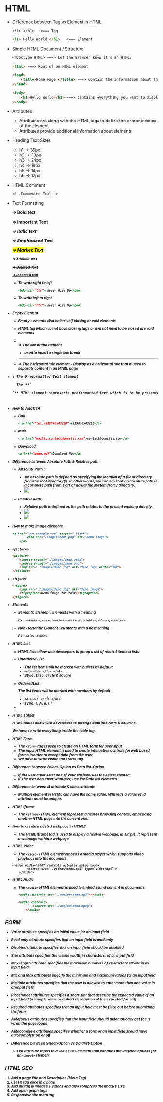 # HTML

- Difference between Tag vs Element in HTML
    
    ```
    <h1> </h1>   <=== Tag
    ```
    
    ```markdown
    <h1> Hello World </h1>   <=== Element
    ```
    

- Simple HTML Document / Structure
    
    ```markdown
    <!Doctype HTML> ===> Let the Browser know it's an HTML5
    
    <html> ===> Root of an HTML element
    
    <head>
        <title>Home Page </title> ===> Contain the information about the HTMLdocument
    </head>
    
    <body>
    	<h1>Hello World</h1> ===> Contains everything you want to display on the web page
    </body>
    ```
    
- Attributes
    - Attributes are along with the HTML tags to define the characteristics of the element
    - Attributes provide additional information about elements

- Heading Text Sizes
    - h1 → 36px
    - h2 → 30px
    - h3 → 24px
    - h4 → 18px
    - h5 → 14px
    - h6 → 12px
- HTML Comment
    
    `<!— Commented Text —>` 
    
- Text Formatting
    
    <B> ⇒ Bold text
    
    <strong> ⇒ Important Text
    
    <i> ⇒ Italic text
    
    <em> ⇒ Emphasized Text
    
    <mark> ⇒ Marked Text
    
    <small> ⇒ Smaller text
    
    <del> ⇒ Deleted Text
    
    <ins> ⇒ Inserted text
    
    - To write right to left
        
        ```jsx
        <bdo dir=”ltr”> Never Give Up</bdo>
        ```
        
    - To write left to right
        
        ```jsx
        <bdo dir=”rtl”> Never Give Up</bdo>
        ```
        
- Empty Element
    
    
    - Empty elements also called self closing or void elements
    - HTML tag  which do not have closing tags or don not need to be closed are void elements
    
    - <br> ⇒ The line break element
        - used to insert a single line break
    - <hr> ⇒ The horizontal rule element
        - Display as a horizontal rule that is used to separate content in an HTML page
- <pre>: The Preformatted Text element
    
    The **`<pre>`** HTML element represents preformatted text which is to be presented exactly as written in the HTML file. 
    
- How to Add CTA
    - Call
        
        ```jsx
        < a href=”tel:+919876543210”>+919876543210</a>
        ```
        
    - Mail
        
        ```jsx
        < a href=”mailto:contact@constjs.com”>contact@constjs.com</a>
        ```
        
    - Download
        
        ```jsx
        <a href=”demo.pdf”>Download Now</a>
        ```
        
- Difference between Absolute Path & Relative path
    - Absolute Path :
        - An absolute path is defined as specifying the location of a file or directory from the root directory(/). In other words, we can say that an absolute path is a complete path from start of actual file system from / directory.
        - <img src=”E:/system/project/html/images/demo.jpg”>
        
    - Relative path :
        - Relative path is defined as the path related to the present working directly.
        - <img src=”images/demo.jpg”>
        - <img src=”https://www.pexels.com/photo/four-letter-tiles-1591061/”>
- How to make image clickable
    
    ```jsx
    <a href="www.example.com" target="_blank">
            <img src="/images/demo.png" alt="demo image">
        </a>
    ```
    
- `<picture>`
    
    ```html
    <picture>
        <source srcset="./images/demo.webp">
        <source srcset="./images/demo.png">
        <img src="./images/demo.jpg" alt="demo img" width="300">
    </picture>
    ```
    
- `<figure>`
    
    ```html
    <figure>
        <img src="./images/demo.jpg" alt="demo image">
        <figcaption>Demo image for test</figcaption>
    </figure>
    ```
    
- Elements
    - Semantic Element : Elements with  a meaning
        
        Ex : `<header>`, `<nav>`, `<main>`, `<section>`, `<table>`, `<form>`, `<footer>`
        
    - Non-semantic Element : elements with  a no meaning
        
        Ex : `<div>`, `<span>`
        
- HTML List
    - HTML lists allow web developers to group a set of related items in lists
    - Unordered List
        - The list items will be marked with bullets by default
        - `<ul> <li> </li> </ul>`
        - Style : Disc, circle & square
    - Ordered List
        
        The list items will be marked with numbers by default
        
        - `<ol> <li </li> </ol>`
        - Type :  1, A, a, I, i
    - 
- HTML Tables
    
    HTML tables allow web developers to arrange data into rows & columns.
    
    We have to write everything inside the table tag.
    
- HTML Form
    - The `<form>` tag is used to create an HTML form for user input
    - The input HTML element is used to create interactive controls for web based forms in order to accept data from the user.
    - We have to write inside the `<form>` tag
- Difference between Select-Option vs Data list-Option
    - If the user must enter one of your choices, use the select element.
    - IF the user can enter whatever, use the Data list elements.
- Difference between id attribute & class attribute
    - Multiple element in HTML can have the same value, Whereas a  value of id attribute must be unique.
- HTML iframe
    - The `<iframe>` HTML element represent a nested browsing context, embedding another HTML page into the current one.
- How to create a nested webpage in HTML?
    - The HTML iframe tag is used to display a nested webpage, in simple, it represent a webpage within a webpage
- HTML Video
    - The `<video>` HTML element embeds a media player which supports video playback into the document
    
    ```
    <video width="500" controls autoplay muted loop>
            <source src="./videos/demo.mp4" type="video/mp4" >
        </video>
    ```
    
- HTML Audio
    - The `<audio>` HTML element is used to embed sound content in documents
        
        ```html
        <audio controls src="./audios/demo.mp3"></audio>
        ```
        
        ```html
        <audio controls>
                <source src="./audios/demo.mpeg">
            </audio>
        ```
        

## FORM

- Value attribute specifies an initial value for an input field
- Read only attribute specifies that an input field is read only
- Disabled attribute specifies that an input field should be disabled
- Size attribute specifies the visible width, in characters, of an input field
- Max length attribute specifies the maximum numbers of characters allows in an input field
- Min and Max attributes specify the minimum and maximum values for an input field
- Multiple attributes specifies that the user is allowed to enter more than one value in an input field
- Placeholder attributes specifies a short hint that describe the expected value of an input field (a sample value or a short description of the expected format)
- Required attributes specifies that an input field must be filled out before submitting the form
- Autofocus attributes specifies that the input field should automatically get focus when the page loads
- Autocomplete attributes specifies whether a form or an input field should have autocomplete on or off

- Difference between Select-Option vs Datalist-Option
    - List attribute refers to a `<datalist>` element that contains pre-defined options for an `<input>` element

## HTML SEO

1. Add a **page title** and **Description** (Meta Tag)
2. use **H1 tag** once in  a page
3. Add **alt tag** in images & videos and also **compress** the images size
4. Add **open graph** tags
5. **Responsive** site meta tag